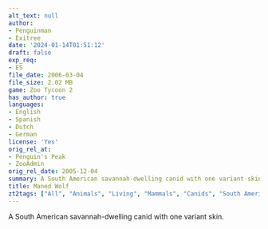 ```yaml
---
alt_text: null
author:
- Penguinman
- Exitree
date: '2024-01-14T01:51:12'
draft: false
exp_req:
- ES
file_date: 2006-03-04
file_size: 2.02 MB
game: Zoo Tycoon 2
has_author: true
languages:
- English
- Spanish
- Dutch
- German
license: 'Yes'
orig_rel_at:
- Penguin's Peak
- ZooAdmin
orig_rel_date: 2005-12-04
summary: A South American savannah-dwelling canid with one variant skin.
title: Maned Wolf
zt2tags: ["All", "Animals", "Living", "Mammals", "Canids", "South American" ]
---
```

A South American savannah-dwelling canid with one variant skin.
